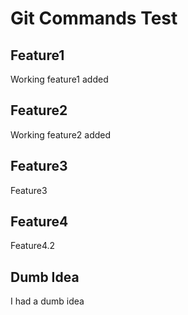 # Git Commands Test

## Feature1

Working feature1 added

## Feature2

Working feature2 added

## Feature3

Feature3

## Feature4

Feature4.2

## Dumb Idea

I had a dumb idea